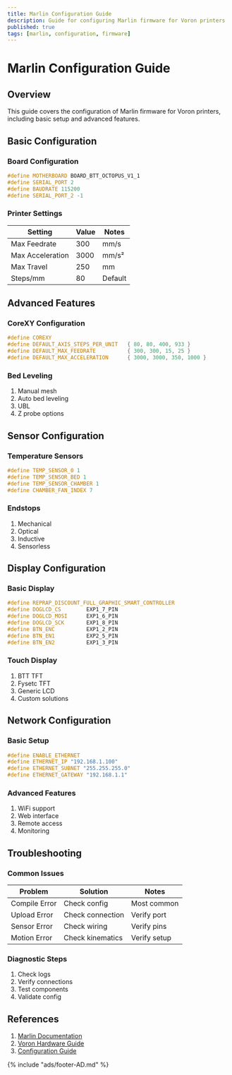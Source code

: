 ```yaml
---
title: Marlin Configuration Guide
description: Guide for configuring Marlin firmware for Voron printers
published: true
tags: [marlin, configuration, firmware]
---
```


# Marlin Configuration Guide

## Overview
This guide covers the configuration of Marlin firmware for Voron printers, including basic setup and advanced features.

## Basic Configuration

### Board Configuration
```cpp title="Basic Board Config"
#define MOTHERBOARD BOARD_BTT_OCTOPUS_V1_1
#define SERIAL_PORT 2
#define BAUDRATE 115200
#define SERIAL_PORT_2 -1
```

### Printer Settings
| Setting | Value | Notes |
|---------|-------|-------|
| Max Feedrate | 300 | mm/s |
| Max Acceleration | 3000 | mm/s² |
| Max Travel | 250 | mm |
| Steps/mm | 80 | Default |

## Advanced Features

### CoreXY Configuration
```cpp title="CoreXY Config"
#define COREXY
#define DEFAULT_AXIS_STEPS_PER_UNIT   { 80, 80, 400, 933 }
#define DEFAULT_MAX_FEEDRATE          { 300, 300, 15, 25 }
#define DEFAULT_MAX_ACCELERATION      { 3000, 3000, 350, 1000 }
```

### Bed Leveling
1. Manual mesh
2. Auto bed leveling
3. UBL
4. Z probe options

## Sensor Configuration

### Temperature Sensors
```cpp title="Temp Sensor Config"
#define TEMP_SENSOR_0 1
#define TEMP_SENSOR_BED 1
#define TEMP_SENSOR_CHAMBER 1
#define CHAMBER_FAN_INDEX 7
```

### Endstops
1. Mechanical
2. Optical
3. Inductive
4. Sensorless

## Display Configuration

### Basic Display
```cpp title="Display Config"
#define REPRAP_DISCOUNT_FULL_GRAPHIC_SMART_CONTROLLER
#define DOGLCD_CS        EXP1_7_PIN
#define DOGLCD_MOSI      EXP1_6_PIN
#define DOGLCD_SCK       EXP1_8_PIN
#define BTN_ENC          EXP1_2_PIN
#define BTN_EN1          EXP2_5_PIN
#define BTN_EN2          EXP1_3_PIN
```

### Touch Display
1. BTT TFT
2. Fysetc TFT
3. Generic LCD
4. Custom solutions

## Network Configuration

### Basic Setup
```cpp title="Network Config"
#define ENABLE_ETHERNET
#define ETHERNET_IP "192.168.1.100"
#define ETHERNET_SUBNET "255.255.255.0"
#define ETHERNET_GATEWAY "192.168.1.1"
```

### Advanced Features
1. WiFi support
2. Web interface
3. Remote access
4. Monitoring

## Troubleshooting

### Common Issues
| Problem | Solution | Notes |
|---------|----------|-------|
| Compile Error | Check config | Most common |
| Upload Error | Check connection | Verify port |
| Sensor Error | Check wiring | Verify pins |
| Motion Error | Check kinematics | Verify setup |

### Diagnostic Steps
1. Check logs
2. Verify connections
3. Test components
4. Validate config

## References
1. [Marlin Documentation](https://marlinfw.org/)
2. [Voron Hardware Guide](https://docs.vorondesign.com/hardware.html)
3. [Configuration Guide](https://marlinfw.org/docs/configuration/configuration.html)

{% include "ads/footer-AD.md" %} 
